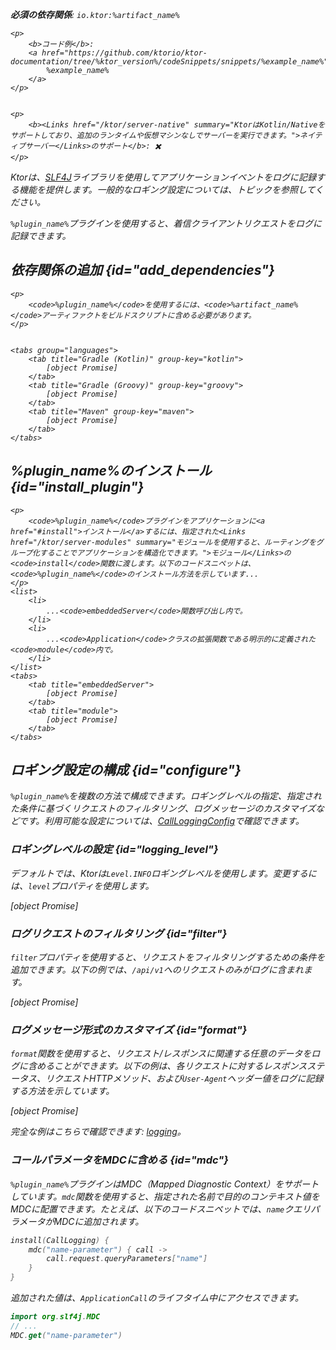 [//]: # (title: コールロギング)

<show-structure for="chapter" depth="2"/>
<primary-label ref="server-plugin"/>

<var name="plugin_name" value="CallLogging"/>
<var name="package_name" value="io.ktor.server.plugins.calllogging"/>
<var name="artifact_name" value="ktor-server-call-logging"/>

<tldr>
<p>
<b>必須の依存関係</b>: <code>io.ktor:%artifact_name%</code>
</p>
<var name="example_name" value="logging"/>

    <p>
        <b>コード例</b>:
        <a href="https://github.com/ktorio/ktor-documentation/tree/%ktor_version%/codeSnippets/snippets/%example_name%">
            %example_name%
        </a>
    </p>
    

    <p>
        <b><Links href="/ktor/server-native" summary="KtorはKotlin/Nativeをサポートしており、追加のランタイムや仮想マシンなしでサーバーを実行できます。">ネイティブサーバー</Links>のサポート</b>: ✖️
    </p>
    
</tldr>

Ktorは、[SLF4J](http://www.slf4j.org/)ライブラリを使用してアプリケーションイベントをログに記録する機能を提供します。一般的なロギング設定については、[](server-logging.md)トピックを参照してください。

`%plugin_name%`プラグインを使用すると、着信クライアントリクエストをログに記録できます。

## 依存関係の追加 {id="add_dependencies"}

    <p>
        <code>%plugin_name%</code>を使用するには、<code>%artifact_name%</code>アーティファクトをビルドスクリプトに含める必要があります。
    </p>
    

    <tabs group="languages">
        <tab title="Gradle (Kotlin)" group-key="kotlin">
            [object Promise]
        </tab>
        <tab title="Gradle (Groovy)" group-key="groovy">
            [object Promise]
        </tab>
        <tab title="Maven" group-key="maven">
            [object Promise]
        </tab>
    </tabs>
    

## %plugin_name%のインストール {id="install_plugin"}

    <p>
        <code>%plugin_name%</code>プラグインをアプリケーションに<a href="#install">インストール</a>するには、指定された<Links href="/ktor/server-modules" summary="モジュールを使用すると、ルーティングをグループ化することでアプリケーションを構造化できます。">モジュール</Links>の<code>install</code>関数に渡します。以下のコードスニペットは、<code>%plugin_name%</code>のインストール方法を示しています...
    </p>
    <list>
        <li>
            ...<code>embeddedServer</code>関数呼び出し内で。
        </li>
        <li>
            ...<code>Application</code>クラスの拡張関数である明示的に定義された<code>module</code>内で。
        </li>
    </list>
    <tabs>
        <tab title="embeddedServer">
            [object Promise]
        </tab>
        <tab title="module">
            [object Promise]
        </tab>
    </tabs>
    

## ロギング設定の構成 {id="configure"}

`%plugin_name%`を複数の方法で構成できます。ロギングレベルの指定、指定された条件に基づくリクエストのフィルタリング、ログメッセージのカスタマイズなどです。利用可能な設定については、[CallLoggingConfig](https://api.ktor.io/ktor-server/ktor-server-plugins/ktor-server-call-logging/io.ktor.server.plugins.calllogging/-call-logging-config/index.html)で確認できます。

### ロギングレベルの設定 {id="logging_level"}

デフォルトでは、Ktorは<code>Level.INFO</code>ロギングレベルを使用します。変更するには、<code>level</code>プロパティを使用します。

[object Promise]

### ログリクエストのフィルタリング {id="filter"}

<code>filter</code>プロパティを使用すると、リクエストをフィルタリングするための条件を追加できます。以下の例では、<code>/api/v1</code>へのリクエストのみがログに含まれます。

[object Promise]

### ログメッセージ形式のカスタマイズ {id="format"}

<code>format</code>関数を使用すると、リクエスト/レスポンスに関連する任意のデータをログに含めることができます。以下の例は、各リクエストに対するレスポンスステータス、リクエストHTTPメソッド、および<code>User-Agent</code>ヘッダー値をログに記録する方法を示しています。

[object Promise]

完全な例はこちらで確認できます: [logging](https://github.com/ktorio/ktor-documentation/tree/%ktor_version%/codeSnippets/snippets/logging)。

### コールパラメータをMDCに含める {id="mdc"}

`%plugin_name%`プラグインはMDC（Mapped Diagnostic Context）をサポートしています。<code>mdc</code>関数を使用すると、指定された名前で目的のコンテキスト値をMDCに配置できます。たとえば、以下のコードスニペットでは、<code>name</code>クエリパラメータがMDCに追加されます。

```kotlin
install(CallLogging) {
    mdc("name-parameter") { call ->
        call.request.queryParameters["name"]
    }
}
```

追加された値は、<code>ApplicationCall</code>のライフタイム中にアクセスできます。

```kotlin
import org.slf4j.MDC
// ...
MDC.get("name-parameter")
```